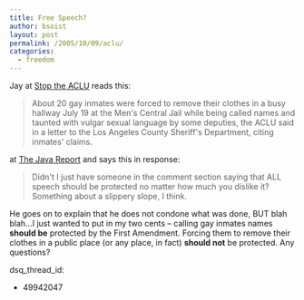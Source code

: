 ```yaml
---
title: Free Speech?
author: bsoist
layout: post
permalink: /2005/10/09/aclu/
categories:
  - freedom
---
```

Jay at [Stop the ACLU][1] reads this:  

> About 20 gay inmates were forced to remove their clothes in a busy hallway July 19 at the Men's Central Jail while being called names and taunted with vulgar sexual language by some deputies, the ACLU said in a letter to the Los Angeles County Sheriff's Department, citing inmates' claims.

at [The Java Report][2] and says this in response:  

> Didn't I just have someone in the comment section saying that ALL speech should be protected no matter how much you dislike it? Something about a slippery slope, I think.

He goes on to explain that he does not condone what was done, BUT blah blah&#8230;I just wanted to put in my two cents &#8211; calling gay inmates names **should be** protected by the First Amendment. Forcing them to remove their clothes in a public place (or any place, in fact) **should not** be protected. Any questions?

 [1]: http://stoptheaclu.com/archives/2005/08/06/aclu-protects-gay-inmates-from-name-calling/
 [2]: http://mypetjawa.mu.nu/archives/109664.php
dsq_thread_id:
  - 49942047